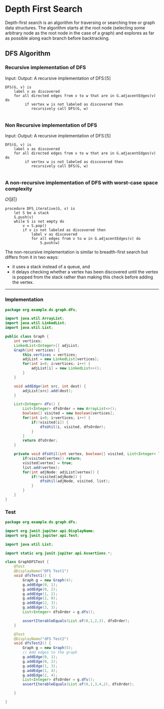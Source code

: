 # Depth First Search

Depth-first search is an algorithm for traversing or searching tree or graph data structures. The algorithm starts at the root node (selecting some arbitrary node as the root node in the case of a graph) and explores as far as possible along each branch before backtracking.


## DFS Algorithm 

### Recursive implementation of DFS
Input: Output: A recursive implementation of DFS:[5]
```text
DFS(G, v) is
    label v as discovered
    for all directed edges from v to w that are in G.adjacentEdges(v) do
         if vertex w is not labeled as discovered then
            recursively call DFS(G, w)
    
```


### Non Recursive implementation of DFS
Input: Output: A recursive implementation of DFS:[5]
```text
DFS(G, v) is
    label v as discovered
    for all directed edges from v to w that are in G.adjacentEdges(v) do
         if vertex w is not labeled as discovered then
            recursively call DFS(G, w)
    
```


### A non-recursive implementation of DFS with worst-case space complexity
𝑂(|𝐸|)
```text
procedure DFS_iterative(G, v) is
    let S be a stack
    S.push(v)
    while S is not empty do
        v = S.pop()
        if v is not labeled as discovered then
            label v as discovered
            for all edges from v to w in G.adjacentEdges(v) do
                S.push(w)
```
The non-recursive implementation is similar to breadth-first search but differs from it in two ways:

- it uses a stack instead of a queue, and
- it delays checking whether a vertex has been discovered until the vertex is popped from the stack rather than making this check before adding the vertex.

<hr />

### Implementation
```java
package org.example.ds.graph.dfs;

import java.util.ArrayList;
import java.util.LinkedList;
import java.util.List;

public class Graph {
    int vertices;
    LinkedList<Integer>[] adjList;
    Graph(int vertices) {
        this.vertices = vertices;
        adjList = new LinkedList[vertices];
        for(int i=0; i<vertices; i++) {
            adjList[i] = new LinkedList<>();
        }
    }

    void addEdge(int src, int dest) {
        adjList[src].add(dest);
    }

    List<Integer> dfs() {
        List<Integer> dfsOrder = new ArrayList<>();
        boolean[] visited = new boolean[vertices];
        for(int i=0; i<vertices; i++) {
            if(!visited[i]) {
                dfsUtil(i, visited, dfsOrder);
            }
        }
        return dfsOrder;
    }

    private void dfsUtil(int vertex, boolean[] visited, List<Integer> list) {
        if(visited[vertex]) return;
        visited[vertex] = true;
        list.add(vertex);
        for(int adjNode: adjList[vertex]) {
            if(!visited[adjNode]) {
                dfsUtil(adjNode, visited, list);
            }
        }
    }
}

```

### Test
```java
package org.example.ds.graph.dfs;

import org.junit.jupiter.api.DisplayName;
import org.junit.jupiter.api.Test;

import java.util.List;

import static org.junit.jupiter.api.Assertions.*;

class GraphDFSTest {
    @Test
    @DisplayName("DFS Test1")
    void dfsTest1() {
        Graph g = new Graph(4);
        g.addEdge(0, 1);
        g.addEdge(0, 2);
        g.addEdge(1, 2);
        g.addEdge(2, 0);
        g.addEdge(2, 3);
        g.addEdge(3, 3);
        List<Integer> dfsOrder = g.dfs();

        assertIterableEquals(List.of(0,1,2,3), dfsOrder);
    }

    @Test
    @DisplayName("dFS Test2")
    void dfsTest2() {
        Graph g = new Graph(5);
        // Add edges to the graph
        g.addEdge(0, 1);
        g.addEdge(0, 2);
        g.addEdge(1, 3);
        g.addEdge(1, 4);
        g.addEdge(2, 4);
        List<Integer> dfsOrder = g.dfs();
        assertIterableEquals(List.of(0,1,3,4,2), dfsOrder);

    }

}
```